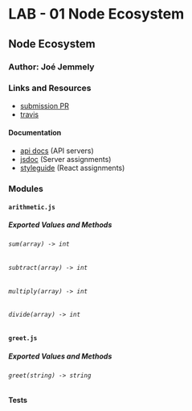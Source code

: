 # LAB - 01 Node Ecosystem

## Node Ecosystem

### Author: Joé Jemmely

### Links and Resources

- [submission PR](http://xyz.com)
- [travis](http://xyz.com)

#### Documentation

- [api docs](http://xyz.com) (API servers)
- [jsdoc](http://xyz.com) (Server assignments)
- [styleguide](http://xyz.com) (React assignments)

### Modules

#### `arithmetic.js`

##### Exported Values and Methods

###### `sum(array) -> int`

###### `subtract(array) -> int`

###### `multiply(array) -> int`

###### `divide(array) -> int`

#### `greet.js`

##### Exported Values and Methods

###### `greet(string) -> string`

#### Tests
